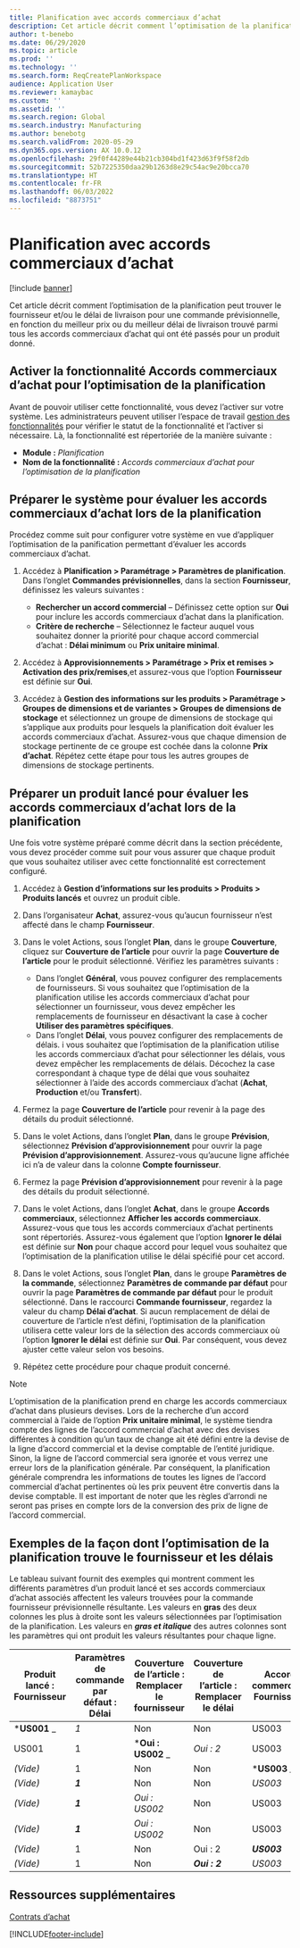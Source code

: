 ```yaml
---
title: Planification avec accords commerciaux d’achat
description: Cet article décrit comment l’optimisation de la planification peut trouver le fournisseur et/ou le délai de livraison pour une commande prévisionnelle, en fonction du meilleur prix ou du meilleur délai de livraison trouvé dans les accords commerciaux d’achat.
author: t-benebo
ms.date: 06/29/2020
ms.topic: article
ms.prod: ''
ms.technology: ''
ms.search.form: ReqCreatePlanWorkspace
audience: Application User
ms.reviewer: kamaybac
ms.custom: ''
ms.assetid: ''
ms.search.region: Global
ms.search.industry: Manufacturing
ms.author: benebotg
ms.search.validFrom: 2020-05-29
ms.dyn365.ops.version: AX 10.0.12
ms.openlocfilehash: 29f0f44289e44b21cb304bd1f423d63f9f58f2db
ms.sourcegitcommit: 52b7225350daa29b1263d8e29c54ac9e20bcca70
ms.translationtype: HT
ms.contentlocale: fr-FR
ms.lasthandoff: 06/03/2022
ms.locfileid: "8873751"
---
```

# <a name="master-planning-with-purchase-trade-agreements"></a>Planification avec accords commerciaux d’achat

[!include [banner](../../includes/banner.md)]

Cet article décrit comment l’optimisation de la planification peut trouver le fournisseur et/ou le délai de livraison pour une commande prévisionnelle, en fonction du meilleur prix ou du meilleur délai de livraison trouvé parmi tous les accords commerciaux d’achat qui ont été passés pour un produit donné.

## <a name="turn-on-the-purchase-trade-agreements-for-planning-optimization-feature"></a>Activer la fonctionnalité Accords commerciaux d’achat pour l’optimisation de la planification

Avant de pouvoir utiliser cette fonctionnalité, vous devez l’activer sur votre système. Les administrateurs peuvent utiliser l’espace de travail [gestion des fonctionnalités](../../../fin-ops-core/fin-ops/get-started/feature-management/feature-management-overview.md) pour vérifier le statut de la fonctionnalité et l’activer si nécessaire. Là, la fonctionnalité est répertoriée de la manière suivante :

- **Module :** *Planification*
- **Nom de la fonctionnalité :** *Accords commerciaux d’achat pour l’optimisation de la planification*

## <a name="prepare-your-system-to-evaluate-purchase-trade-agreements-during-master-planning"></a>Préparer le système pour évaluer les accords commerciaux d’achat lors de la planification

Procédez comme suit pour configurer votre système en vue d’appliquer l’optimisation de la panification permettant d’évaluer les accords commerciaux d’achat.

1. Accédez à **Planification \> Paramétrage \> Paramètres de planification**. Dans l’onglet **Commandes prévisionnelles**, dans la section **Fournisseur**, définissez les valeurs suivantes :

    - **Rechercher un accord commercial** – Définissez cette option sur **Oui** pour inclure les accords commerciaux d’achat dans la planification.
    - **Critère de recherche** – Sélectionnez le facteur auquel vous souhaitez donner la priorité pour chaque accord commercial d’achat : **Délai minimum** ou **Prix unitaire minimal**.

1. Accédez à **Approvisionnements \> Paramétrage \> Prix et remises \> Activation des prix/remises**,et assurez-vous que l’option **Fournisseur** est définie sur **Oui**.
1. Accédez à **Gestion des informations sur les produits \> Paramétrage \> Groupes de dimensions et de variantes \> Groupes de dimensions de stockage** et sélectionnez un groupe de dimensions de stockage qui s’applique aux produits pour lesquels la planification doit évaluer les accords commerciaux d’achat. Assurez-vous que chaque dimension de stockage pertinente de ce groupe est cochée dans la colonne **Prix d’achat**. Répétez cette étape pour tous les autres groupes de dimensions de stockage pertinents.

## <a name="prepare-a-released-product-to-evaluate-purchase-trade-agreements-during-master-planning"></a>Préparer un produit lancé pour évaluer les accords commerciaux d’achat lors de la planification

Une fois votre système préparé comme décrit dans la section précédente, vous devez procéder comme suit pour vous assurer que chaque produit que vous souhaitez utiliser avec cette fonctionnalité est correctement configuré.

1. Accédez à **Gestion d’informations sur les produits \> Produits \> Produits lancés** et ouvrez un produit cible.
1. Dans l’organisateur **Achat**, assurez-vous qu’aucun fournisseur n’est affecté dans le champ **Fournisseur**.
1. Dans le volet Actions, sous l’onglet **Plan**, dans le groupe **Couverture**, cliquez sur **Couverture de l’article** pour ouvrir la page **Couverture de l’article** pour le produit sélectionné. Vérifiez les paramètres suivants :

    - Dans l’onglet **Général**, vous pouvez configurer des remplacements de fournisseurs. Si vous souhaitez que l’optimisation de la planification utilise les accords commerciaux d’achat pour sélectionner un fournisseur, vous devez empêcher les remplacements de fournisseur en désactivant la case à cocher **Utiliser des paramètres spécifiques**.
    - Dans l’onglet **Délai**, vous pouvez configurer des remplacements de délais. i vous souhaitez que l’optimisation de la planification utilise les accords commerciaux d’achat pour sélectionner les délais, vous devez empêcher les remplacements de délais. Décochez la case correspondant à chaque type de délai que vous souhaitez sélectionner à l’aide des accords commerciaux d’achat (**Achat**, **Production** et/ou **Transfert**).

1. Fermez la page **Couverture de l’article** pour revenir à la page des détails du produit sélectionné.
1. Dans le volet Actions, dans l’onglet **Plan**, dans le groupe **Prévision**, sélectionnez **Prévision d’approvisionnement** pour ouvrir la page **Prévision d’approvisionnement**. Assurez-vous qu’aucune ligne affichée ici n’a de valeur dans la colonne **Compte fournisseur**.
1. Fermez la page **Prévision d’approvisionnement** pour revenir à la page des détails du produit sélectionné.
1. Dans le volet Actions, dans l’onglet **Achat**, dans le groupe **Accords commerciaux**, sélectionnez **Afficher les accords commerciaux**. Assurez-vous que tous les accords commerciaux d’achat pertinents sont répertoriés. Assurez-vous également que l’option **Ignorer le délai** est définie sur **Non** pour chaque accord pour lequel vous souhaitez que l’optimisation de la planification utilise le délai spécifié pour cet accord.
1. Dans le volet Actions, sous l’onglet **Plan**, dans le groupe **Paramètres de la commande**, sélectionnez **Paramètres de commande par défaut** pour ouvrir la page **Paramètres de commande par défaut** pour le produit sélectionné. Dans le raccourci **Commande fournisseur**, regardez la valeur du champ **Délai d’achat**. Si aucun remplacement de délai de couverture de l’article n’est défini, l’optimisation de la planification utilisera cette valeur lors de la sélection des accords commerciaux où l’option **Ignorer le délai** est définie sur **Oui**. Par conséquent, vous devez ajuster cette valeur selon vos besoins.
1. Répétez cette procédure pour chaque produit concerné.

> [!NOTE]
> L’optimisation de la planification prend en charge les accords commerciaux d’achat dans plusieurs devises. Lors de la recherche d’un accord commercial à l’aide de l’option **Prix unitaire minimal**, le système tiendra compte des lignes de l’accord commercial d’achat avec des devises différentes à condition qu’un taux de change ait été défini entre la devise de la ligne d’accord commercial et la devise comptable de l’entité juridique. Sinon, la ligne de l’accord commercial sera ignorée et vous verrez une erreur lors de la planification générale. Par conséquent, la planification générale comprendra les informations de toutes les lignes de l’accord commercial d’achat pertinentes où les prix peuvent être convertis dans la devise comptable. Il est important de noter que les règles d’arrondi ne seront pas prises en compte lors de la conversion des prix de ligne de l’accord commercial.

## <a name="examples-of-how-planning-optimization-finds-vendor-and-lead-times"></a>Exemples de la façon dont l’optimisation de la planification trouve le fournisseur et les délais

Le tableau suivant fournit des exemples qui montrent comment les différents paramètres d’un produit lancé et ses accords commerciaux d’achat associés affectent les valeurs trouvées pour la commande fournisseur prévisionnelle résultante. Les valeurs en **gras** des deux colonnes les plus à droite sont les valeurs sélectionnées par l’optimisation de la planification. Les valeurs en **_gras et italique_** des autres colonnes sont les paramètres qui ont produit les valeurs résultantes pour chaque ligne.

| Produit lancé : Fournisseur | Paramètres de commande par défaut : Délai | Couverture de l’article : Remplacer le fournisseur | Couverture de l’article : Remplacer le délai | Accord commercial : Fournisseur | Accord commercial : Délai | Accord commercial : Ignorer le délai | Fournisseur résultant | Délai résultant |
| --- | --- | --- | --- | --- | --- | --- | --- | --- |
| ***US001** _ | _*_1_*_ | Non | Non | US003 | 3 | Non | **US001** | **1** |
| US001 | 1 | ***Oui : US002** _ | _*_Oui : 2_*_ | US003 | 3 | Non | **US002** | **2** |
| *(Vide)* | 1 | Non | Non | ***US003** _ | _*_3_*_ | Non | **US003** | **3** |
| *(Vide)* | ***1*** | Non | Non | _*_US003_*_ | 3 | Oui | **US003** | **1** |
| *(Vide)* | ***1*** | _*_Oui : US002_*_ | Non | US003 | 3 | Non | **US002** | **1** |
| *(Vide)* | ***1*** | _*_Oui : US002_*_ | Non | US003 | 3 | Non | **US002** | **1** |
| *(Vide)* | 1 | Non | Oui : 2 | ***US003*** | _*_3_*_ | Non | **US003** | **3** |
| *(Vide)* | 1 | Non | ***Oui : 2*** | _*_US003_*_ | 3 | Oui | **US003** | **2** |

## <a name="additional-resources"></a>Ressources supplémentaires

[Contrats d’achat](../../procurement/purchase-agreements.md)


[!INCLUDE[footer-include](../../../includes/footer-banner.md)]
